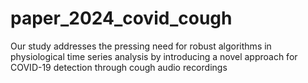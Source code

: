 # paper_2024_covid_cough
Our study addresses the pressing need for robust algorithms in physiological time series analysis by introducing a novel approach for COVID-19 detection through cough audio recordings
